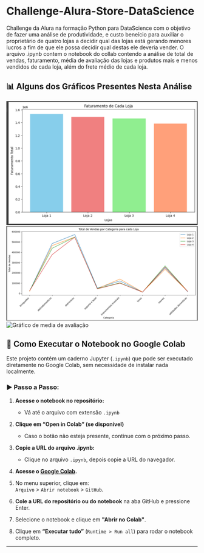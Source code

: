 # Challenge-Alura-Store-DataScience

Challenge da Alura na formação Python para DataScience com o objetivo de fazer uma análise de produtividade, e custo beneício para auxiliar o proprietário de quatro lojas a decidir qual das lojas está gerando menores lucros a fim de que ele possa decidir qual destas ele deveria vender. O arquivo .ipynb contem o notebook do collab contendo a análise de total de vendas, faturamento, média de avaliação das lojas e produtos mais e menos vendidos de cada loja, além do frete médio de cada loja. 

## 📊 Alguns dos Gráficos Presentes Nesta Análise
<img src="img/grafico%20de%20faturamento.png" alt="Gráfico de Faturamento" width="600">
<img src="img/grafico%20de%20vendas%20por%20categoria.png" alt="Gráfico de vendas por categoria" width="600">
<img src="img/grafico%20de%media%20de%20avaliação" alt="Gráfico de media de avaliação" width="600">

## 📘 Como Executar o Notebook no Google Colab

Este projeto contém um caderno Jupyter (`.ipynb`) que pode ser executado diretamente no Google Colab, sem necessidade de instalar nada localmente.

### ▶️ Passo a Passo:

1. **Acesse o notebook no repositório:**
   - Vá até o arquivo com extensão `.ipynb`

2. **Clique em “Open in Colab” (se disponível)**
   - Caso o botão não esteja presente, continue com o próximo passo.

3. **Copie a URL do arquivo .ipynb:**
   - Clique no arquivo `.ipynb`, depois copie a URL do navegador.

4. **Acesse o [Google Colab](https://colab.research.google.com/).**

5. No menu superior, clique em:  
   `Arquivo` > `Abrir notebook` > `GitHub`.

6. **Cole a URL do repositório ou do notebook** na aba GitHub e pressione Enter.

7. Selecione o notebook e clique em **"Abrir no Colab"**.

8. Clique em **“Executar tudo”** (`Runtime > Run all`) para rodar o notebook completo.

---


